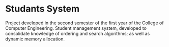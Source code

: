 # Studants System
 
Project developed in the second semester of the first year of the College of Computer Engineering.
Student management system, developed to consolidate knowledge of ordering and search algorithms; as well as dynamic memory allocation.
